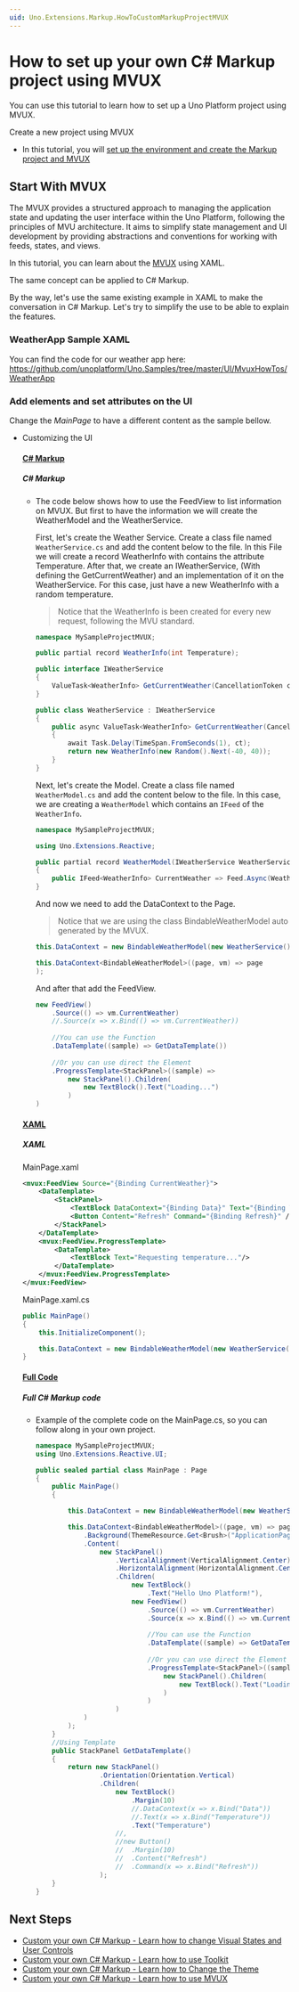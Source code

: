 ```yaml
---
uid: Uno.Extensions.Markup.HowToCustomMarkupProjectMVUX
---
```


# How to set up your own C# Markup project using MVUX

You can use this tutorial to learn how to set up a Uno Platform project using MVUX.

Create a new project using MVUX

- In this tutorial, you will [set up the environment and create the Markup project and MVUX](xref:Uno.Extensions.HowToMarkupMVUX)

## Start With MVUX

The MVUX provides a structured approach to managing the application state and updating the user interface within the Uno Platform, following the principles of MVU architecture.
It aims to simplify state management and UI development by providing abstractions and conventions for working with feeds, states, and views.

In this tutorial, you can learn about the [MVUX](xref:Uno.Extensions.Mvux.Overview) using XAML.

The same concept can be applied to C# Markup.

By the way, let's use the same existing example in XAML to make the conversation in C# Markup.
Let's try to simplify the use to be able to explain the features.

### WeatherApp Sample XAML

You can find the code for our weather app here: https://github.com/unoplatform/Uno.Samples/tree/master/UI/MvuxHowTos/WeatherApp

### Add elements and set attributes on the UI

Change the *MainPage* to have a different content as the sample bellow.

- Customizing the UI

  #### [**C# Markup**](#tab/cs)

  ##### C# Markup

  - The code below shows how to use the FeedView to list information on MVUX.
    But first to have the information we will create the WeatherModel and the WeatherService.

    First, let's create the Weather Service.
    Create a class file named `WeatherService.cs` and add the content below to the file.
    In this File we will create a record WeatherInfo with contains the attribute Temperature.
    After that, we create an IWeatherService, (With defining the GetCurrentWeather) and an implementation of it on the WeatherService.
    For this case, just have a new WeatherInfo with a random temperature.

    > Notice that the WeatherInfo is been created for every new request, following the MVU standard.

    ```csharp
    namespace MySampleProjectMVUX;

    public partial record WeatherInfo(int Temperature);

    public interface IWeatherService
    {
        ValueTask<WeatherInfo> GetCurrentWeather(CancellationToken ct);
    }

    public class WeatherService : IWeatherService
    {
        public async ValueTask<WeatherInfo> GetCurrentWeather(CancellationToken ct)
        {
            await Task.Delay(TimeSpan.FromSeconds(1), ct);
            return new WeatherInfo(new Random().Next(-40, 40));
        }
    }
    ```

    Next, let's create the Model.
    Create a class file named `WeatherModel.cs` and add the content below to the file.
    In this case, we are creating a `WeatherModel` which contains an `IFeed` of the `WeatherInfo`.

    ```csharp
    namespace MySampleProjectMVUX;

    using Uno.Extensions.Reactive;

    public partial record WeatherModel(IWeatherService WeatherService)
    {
        public IFeed<WeatherInfo> CurrentWeather => Feed.Async(WeatherService.GetCurrentWeather);
    }
    ```

    And now we need to add the DataContext to the Page.

    > Notice that we are using the class BindableWeatherModel auto generated by the MVUX.

    ```csharp
    this.DataContext = new BindableWeatherModel(new WeatherService());

    this.DataContext<BindableWeatherModel>((page, vm) => page
    );

    ```

    And after that add the FeedView.

    ```csharp
    new FeedView()
        .Source(() => vm.CurrentWeather)
        //.Source(x => x.Bind(() => vm.CurrentWeather))
                
        //You can use the Function
        .DataTemplate((sample) => GetDataTemplate())
                            
        //Or you can use direct the Element
        .ProgressTemplate<StackPanel>((sample) => 
            new StackPanel().Children(
                new TextBlock().Text("Loading...")
            )
    )
    ```

  #### [**XAML**](#tab/cli)

  ##### XAML

    MainPage.xaml

    ```xml
    <mvux:FeedView Source="{Binding CurrentWeather}">
        <DataTemplate>
            <StackPanel>
                <TextBlock DataContext="{Binding Data}" Text="{Binding Temperature}" />
                <Button Content="Refresh" Command="{Binding Refresh}" />
            </StackPanel>
        </DataTemplate>
        <mvux:FeedView.ProgressTemplate>
            <DataTemplate>
                <TextBlock Text="Requesting temperature..."/>
            </DataTemplate>
        </mvux:FeedView.ProgressTemplate>
    </mvux:FeedView>
    ```

    MainPage.xaml.cs

    ```csharp
    public MainPage()
    {
        this.InitializeComponent();

        this.DataContext = new BindableWeatherModel(new WeatherService());
    }
    ```

  #### [**Full Code**](#tab/code)

  ##### Full C# Markup code

  - Example of the complete code on the MainPage.cs, so you can follow along in your own project.

    ```csharp
    namespace MySampleProjectMVUX;
    using Uno.Extensions.Reactive.UI;

    public sealed partial class MainPage : Page
    {
        public MainPage()
        {

            this.DataContext = new BindableWeatherModel(new WeatherService());

            this.DataContext<BindableWeatherModel>((page, vm) => page
                .Background(ThemeResource.Get<Brush>("ApplicationPageBackgroundThemeBrush"))
                .Content(
                    new StackPanel()
                        .VerticalAlignment(VerticalAlignment.Center)
                        .HorizontalAlignment(HorizontalAlignment.Center)
                        .Children(
                            new TextBlock()
                                .Text("Hello Uno Platform!"),
                            new FeedView()
                                .Source(() => vm.CurrentWeather)
                                .Source(x => x.Bind(() => vm.CurrentWeather))
                            
                                //You can use the Function
                                .DataTemplate((sample) => GetDataTemplate())
                            
                                //Or you can use direct the Element
                                .ProgressTemplate<StackPanel>((sample) => 
                                    new StackPanel().Children(
                                        new TextBlock().Text("Loading...")
                                    )
                                )
                        )
                )
            );
        }
        //Using Template
        public StackPanel GetDataTemplate()
        {
            return new StackPanel()
                    .Orientation(Orientation.Vertical)
                    .Children(
                        new TextBlock()
                            .Margin(10)
                            //.DataContext(x => x.Bind("Data"))
                            //.Text(x => x.Bind("Temperature"))
                            .Text("Temperature")
                        //,
                        //new Button()
                        //  .Margin(10)
                        //  .Content("Refresh")
                        //  .Command(x => x.Bind("Refresh"))
                    );
        }
    }

    ```

## Next Steps

- [Custom your own C# Markup - Learn how to change Visual States and User Controls](xref:Uno.Extensions.HowToCustomMarkupProjectVisualStates)
- [Custom your own C# Markup - Learn how to use Toolkit](xref:Uno.Extensions.HowToCustomMarkupProjectToolkit)
- [Custom your own C# Markup - Learn how to Change the Theme](xref:Uno.Extensions.HowToCustomMarkupProjectTheme)
- [Custom your own C# Markup - Learn how to use MVUX](xref:Uno.Extensions.HowToCustomMarkupProjectMVUX)

